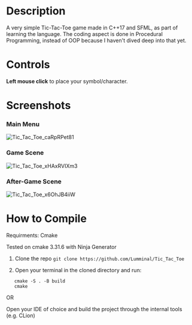 # Description

A very simple Tic-Tac-Toe game made in C++17 and SFML, as part of learning the language. 
The coding aspect is done in Procedural Programming, instead of OOP because I haven't dived deep into that yet.

# Controls

**Left mouse click** to place your symbol/character.

# Screenshots

### Main Menu
![Tic_Tac_Toe_caRpRPet81](https://github.com/user-attachments/assets/41ceb9d6-db54-4504-845f-8d051212059c)
### Game Scene
![Tic_Tac_Toe_xHAxRVIXm3](https://github.com/user-attachments/assets/4d931eb0-205a-425c-9865-276285f6df73)
### After-Game Scene
![Tic_Tac_Toe_x6OhJB4iiW](https://github.com/user-attachments/assets/435f13c1-a91d-467d-8e5f-e48d6c1199d3)

# How to Compile

Requirments: Cmake

Tested on cmake 3.31.6 with Ninja Generator

1. Clone the repo ```git clone https://github.com/Lumminal/Tic_Tac_Toe```

2. Open your terminal in the cloned directory and run:
```
   cmake -S . -B build
   cmake 
```

OR 

Open your IDE of choice and build the project through the internal tools (e.g. CLion)






